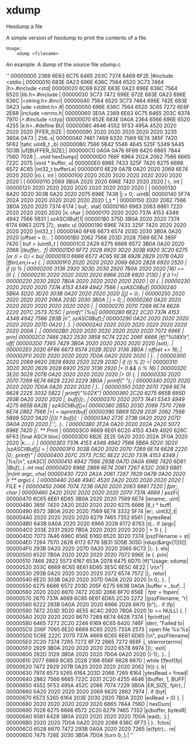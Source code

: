 # xdump
Hexdump a file

A simple version of hexdump to print the contents of a file.

    Usage:
        xdump <filename>

An example: A dump of the source file xdump.c

''
00000000	2369 6E63 6C75 6465 203C 7374 6469 6F2E  |#include <stdio.|
00000010	683E 0A23 696E 636C 7564 6520 3C73 7464  |h>.#include <std|
00000020	6C69 622E 683E 0A23 696E 636C 7564 6520  |lib.h>.#include |
00000030	3C73 7472 696E 672E 683E 0A23 696E 636C  |<string.h>.#incl|
00000040	7564 6520 3C73 7464 696E 742E 683E 0A23  |ude <stdint.h>.#|
00000050	696E 636C 7564 6520 3C65 7272 6E6F 2E68  |include <errno.h|
00000060	3E0A 2369 6E63 6C75 6465 203C 6374 7970  |>.#include <ctyp|
00000070	652E 683E 0A0A 2364 6566 696E 6520 4255  |e.h>..#define BU|
00000080	4646 4552 5F53 495A 4520 2020 2020 2020  |FFER_SIZE       |
00000090	2020 2020 2020 2020 2020 3235 360A 0A73  |          256..s|
000000A0	7461 7469 6320 7569 6E74 385F 7420 5F62  |tatic uint8_t _b|
000000B0	7566 5B42 5546 4645 525F 5349 5A45 5D3B  |uf[BUFFER_SIZE];|
000000C0	0A0A 0A76 6F69 6420 6865 7844 756D 7028  |...void hexDump(|
000000D0	766F 6964 202A 2062 7566 6665 722C 2075  |void * buffer, u|
000000E0	696E 7433 325F 7420 6275 6666 6572 4C65  |int32_t bufferLe|
000000F0	6E29 0A7B 0A20 2020 2069 6E74 2020 2020  |n).{.    int    |
00000100	2020 2020 2020 2020 2020 2020 2020 2020  |                |
00000110	2069 3B0A 2020 2020 696E 7420 2020 2020  | i;.    int     |
00000120	2020 2020 2020 2020 2020 2020 2020 2020  |                |
00000130	6A20 3D20 303B 0A20 2020 2075 696E 7438  |j = 0;.    uint8|
00000140	5F74 202A 2020 2020 2020 2020 2020 2020  |_t *            |
00000150	2020 2062 7566 3B0A 2020 2020 7374 6174  |   buf;.    stat|
00000160	6963 2063 6861 7220 2020 2020 2020 2020  |ic char         |
00000170	2020 2020 737A 4153 4349 4942 7566 5B31  |    szASCIIBuf[1|
00000180	375D 3B0A 2020 2020 7374 6174 6963 2075  |7];.    static u|
00000190	696E 7433 325F 7420 2020 2020 2020 2020  |int32_t         |
000001A0	6F66 6673 6574 203D 2030 3B0A 0A20 2020  |offset = 0;..   |
000001B0	2062 7566 203D 2028 7569 6E74 385F 7420  | buf = (uint8_t |
000001C0	2A29 6275 6666 6572 3B0A 0A20 2020 2066  |*)buffer;..    f|
000001D0	6F72 2028 6920 3D20 303B 6920 3C20 6275  |or (i = 0;i < bu|
000001E0	6666 6572 4C65 6E3B 692B 2B29 207B 0A20  |fferLen;i++) {. |
000001F0	2020 2020 2020 2069 6620 2828 6920 2520  |       if ((i % |
00000200	3136 2920 3D3D 2030 2920 7B0A 2020 2020  |16) == 0) {.    |
00000210	2020 2020 2020 2020 6966 2028 6920 213D  |        if (i !=|
00000220	2030 2920 7B0A 2020 2020 2020 2020 2020  | 0) {.          |
00000230	2020 2020 2020 737A 4153 4349 4942 7566  |      szASCIIBuf|
00000240	5B6A 5D20 3D20 303B 0A20 2020 2020 2020  |[j] = 0;.       |
00000250	2020 2020 2020 2020 206A 203D 2030 3B0A  |         j = 0;.|
00000260	0A20 2020 2020 2020 2020 2020 2020 2020  |.               |
00000270	2070 7269 6E74 6628 2220 207C 2573 7C5C  | printf("  |%s|\|
00000280	6E22 2C20 737A 4153 4349 4942 7566 293B  |n", szASCIIBuf);|
00000290	0A20 2020 2020 2020 2020 2020 207D 0A20  |.            }. |
000002A0	2020 2020 2020 2020 2020 2020 2020 200A  |               .|
000002B0	2020 2020 2020 2020 2020 2020 7072 696E  |            prin|
000002C0	7466 2822 2530 3858 5C74 222C 206F 6666  |tf("%08X\t", off|
000002D0	7365 7429 3B0A 2020 2020 2020 2020 2020  |set);.          |
000002E0	2020 6F66 6673 6574 202B 3D20 3136 3B0A  |  offset += 16;.|
000002F0	2020 2020 2020 2020 7D0A 0A20 2020 2020  |        }..     |
00000300	2020 2069 6620 2828 6920 2520 3229 203D  |   if ((i % 2) =|
00000310	3D20 3020 2626 2028 6920 2520 3136 2920  |= 0 && (i % 16) |
00000320	3E20 3029 207B 0A20 2020 2020 2020 2020  |> 0) {.         |
00000330	2020 2070 7269 6E74 6628 2220 2229 3B0A  |   printf(" ");.|
00000340	2020 2020 2020 2020 7D0A 0A20 2020 2020  |        }..     |
00000350	2020 2070 7269 6E74 6628 2225 3032 5822  |   printf("%02X"|
00000360	2C20 6275 665B 695D 293B 0A20 2020 2020  |, buf[i]);.     |
00000370	2020 2073 7A41 5343 4949 4275 665B 6A2B  |   szASCIIBuf[j+|
00000380	2B5D 203D 2069 7370 7269 6E74 2862 7566  |+] = isprint(buf|
00000390	5B69 5D29 203F 2062 7566 5B69 5D20 3A20  |[i]) ? buf[i] : |
000003A0	272E 273B 0A20 2020 207D 0A0A 2020 2020  |'.';.    }..    |
000003B0	2F2A 0A20 2020 202A 2A20 5072 696E 7420  |/*.    ** Print |
000003C0	6669 6E61 6C20 4153 4349 4920 626C 6F63  |final ASCII bloc|
000003D0	6B2E 2E2E 0A20 2020 202A 2F0A 2020 2020  |k....    */.    |
000003E0	737A 4153 4349 4942 7566 5B6A 5D20 3D20  |szASCIIBuf[j] = |
000003F0	303B 0A20 2020 2070 7269 6E74 6628 2220  |0;.    printf(" |
00000400	207C 2573 7C5C 6E22 2C20 737A 4153 4349  | |%s|\n", szASCI|
00000410	4942 7566 293B 0A7D 0A0A 696E 7420 6D61  |IBuf);.}..int ma|
00000420	696E 2869 6E74 2061 7267 632C 2063 6861  |in(int argc, cha|
00000430	7220 2A2A 2061 7267 7629 0A7B 0A20 2020  |r ** argv).{.   |
00000440	2046 494C 4520 2A20 2020 2020 2020 2020  | FILE *         |
00000450	2066 7074 723B 0A20 2020 2063 6861 7220  | fptr;.    char |
00000460	2A20 2020 2020 2020 2020 2070 737A 4669  |*          pszFi|
00000470	6C65 6E61 6D65 3B0A 2020 2020 7569 6E74  |lename;.    uint|
00000480	385F 7420 2A20 2020 2020 2020 6275 6666  |8_t *       buff|
00000490	6572 3B0A 2020 2020 7569 6E74 3332 5F74  |er;.    uint32_t|
000004A0	2020 2020 2020 2020 6279 7465 7352 6561  |        bytesRea|
000004B0	643B 0A0A 2020 2020 6966 2028 6172 6763  |d;..    if (argc|
000004C0	203E 2031 2920 7B0A 2020 2020 2020 2020  | > 1) {.        |
000004D0	7073 7A46 696C 656E 616D 6520 3D20 7374  |pszFilename = st|
000004E0	7264 7570 2826 6172 6776 5B31 5D5B 305D  |rdup(&argv[1][0]|
000004F0	293B 0A20 2020 207D 0A20 2020 2065 6C73  |);.    }.    els|
00000500	6520 7B0A 2020 2020 2020 2020 7072 696E  |e {.        prin|
00000510	7466 2822 5573 6167 653A 2078 6475 6D70  |tf("Usage: xdump|
00000520	203C 6669 6C65 6E61 6D65 3E5C 6E5C 6E22  | <filename>\n\n"|
00000530	293B 0A20 2020 2020 2020 2072 6574 7572  |);.        retur|
00000540	6E20 303B 0A20 2020 207D 0A0A 2020 2020  |n 0;.    }..    |
00000550	6275 6666 6572 203D 205F 6275 663B 0A0A  |buffer = _buf;..|
00000560	2020 2020 6670 7472 203D 2066 6F70 656E  |    fptr = fopen|
00000570	2870 737A 4669 6C65 6E61 6D65 2C20 2272  |(pszFilename, "r|
00000580	6222 293B 0A0A 2020 2020 6966 2028 6670  |b");..    if (fp|
00000590	7472 203D 3D20 4E55 4C4C 2920 7B0A 2020  |tr == NULL) {.  |
000005A0	2020 2020 2020 6670 7269 6E74 6628 7374  |      fprintf(st|
000005B0	6465 7272 2C20 2246 6169 6C65 6420 746F  |derr, "Failed to|
000005C0	206F 7065 6E20 6669 6C65 2025 733A 2573  | open file %s:%s|
000005D0	5C6E 222C 2070 737A 4669 6C65 6E61 6D65  |\n", pszFilename|
000005E0	2C20 7374 7265 7272 6F72 2865 7272 6E6F  |, strerror(errno|
000005F0	2929 3B0A 2020 2020 2020 2020 6578 6974  |));.        exit|
00000600	282D 3129 3B0A 2020 2020 7D0A 0A20 2020  |(-1);.    }..   |
00000610	2077 6869 6C65 2028 2166 656F 6628 6670  | while (!feof(fp|
00000620	7472 2929 207B 0A20 2020 2020 2020 2062  |tr)) {.        b|
00000630	7974 6573 5265 6164 203D 2066 7265 6164  |ytesRead = fread|
00000640	2862 7566 6665 722C 2031 2C20 4255 4646  |(buffer, 1, BUFF|
00000650	4552 5F53 495A 452C 2066 7074 7229 3B0A  |ER_SIZE, fptr);.|
00000660	0A20 2020 2020 2020 2069 6620 2862 7974  |.        if (byt|
00000670	6573 5265 6164 203E 2030 2920 7B0A 2020  |esRead > 0) {.  |
00000680	2020 2020 2020 2020 2020 6865 7844 756D  |          hexDum|
00000690	7028 6275 6666 6572 2C20 6279 7465 7352  |p(buffer, bytesR|
000006A0	6561 6429 3B0A 2020 2020 2020 2020 7D0A  |ead);.        }.|
000006B0	2020 2020 7D0A 0A20 2020 2066 636C 6F73  |    }..    fclos|
000006C0	6528 6670 7472 293B 0A0A 2020 2020 7265  |e(fptr);..    re|
000006D0	7475 726E 2030 3B0A 7D0A  |turn 0;.}.|
''
